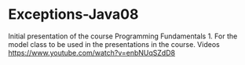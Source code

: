 # Exceptions-Java08
Initial presentation of the course Programming Fundamentals 1. For the model class to be used in the presentations in the course.
Videos
https://www.youtube.com/watch?v=enbNUqSZdD8

